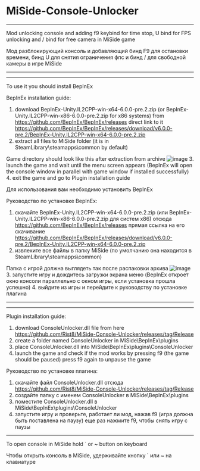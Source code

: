 # MiSide-Console-Unlocker


________________________________________________________________________________________________________________________________________________________
Mod unlocking console and adding f9 keybind for time stop, U bind for FPS unlocking and / bind for free camera in MiSide game 


Мод разблокирующий консоль и добавляющий бинд F9 для остановки времени, бинд U для снятия ограничения фпс и бинд / для свободной камеры в игре MiSide
________________________________________________________________________________________________________________________________________________________



________________________________________________________________________________________________________________________________________________________
To use it you should install BepInEx

BepInEx installation guide:
1. download BepInEx-Unity.IL2CPP-win-x64-6.0.0-pre.2.zip (or BepInEx-Unity.IL2CPP-win-x86-6.0.0-pre.2.zip for x86 systems) from https://github.com/BepInEx/BepInEx/releases
direct link to it
 https://github.com/BepInEx/BepInEx/releases/download/v6.0.0-pre.2/BepInEx-Unity.IL2CPP-win-x64-6.0.0-pre.2.zip
2. extract all files to MiSide folder (it is in SteamLibrary\steamapps\common by default)

Game directory should look like this after extraction from archive ![image](https://github.com/user-attachments/assets/bc7d35bf-3b98-499f-8122-410911d545f2)
3. launch the game and wait until the menu screen appears (BepInEx will open the console window in parallel with game window if installed successfully)
4. exit the game and go to Plugin installation guide




Для использования вам необходимо установить BepInEx

Руководство по установке BepInEx:
1. скачайте BepInEx-Unity.IL2CPP-win-x64-6.0.0-pre.2.zip (или BepInEx-Unity.IL2CPP-win-x86-6.0.0-pre.2.zip для систем x86) отсюда https://github.com/BepInEx/BepInEx/releases
прямая ссылка на его скачивание
 https://github.com/BepInEx/BepInEx/releases/download/v6.0.0-pre.2/BepInEx-Unity.IL2CPP-win-x64-6.0.0-pre.2.zip
2. извлеките все файлы в папку MiSide (по умолчанию она находится в SteamLibrary\steamapps\common)

Папка с игрой должна выглядеть так после распаковки архива ![image](https://github.com/user-attachments/assets/bc7d35bf-3b98-499f-8122-410911d545f2)
3. запустите игру и дождитесь загрузки экрана меню (BepInEx откроет окно консоли параллельно с окном игры, если установка прошла успешно)
4. выйдите из игры и перейдите к руководству по установке плагина
________________________________________________________________________________________________________________________________________________________



________________________________________________________________________________________________________________________________________________________
Plugin installation guide:

1. download ConsoleUnlocker.dll file from here https://github.com/Rist8/MiSide-Console-Unlocker/releases/tag/Release
2. create a folder named ConsoleUnlocker in MiSide\BepInEx\plugins
3. place ConsoleUnlocker.dll into MiSide\BepInEx\plugins\ConsoleUnlocker
4. launch the game and check if the mod works by pressing f9 (the game should be paused) press f9 again to unpause the game


Руководство по установке плагина:

1. скачайте файл ConsoleUnlocker.dll отсюда https://github.com/Rist8/MiSide-Console-Unlocker/releases/tag/Release
2. создайте папку с именем ConsoleUnlocker в MiSide\BepInEx\plugins
3. поместите ConsoleUnlocker.dll в MiSide\BepInEx\plugins\ConsoleUnlocker
4. запустите игру и проверьте, работает ли мод, нажав f9 (игра должна быть поставлена ​​на паузу) еще раз нажмите f9, чтобы снять игру с паузы
________________________________________________________________________________________________________________________________________________________



To open console in MiSide hold ` or ~ button on keyboard


Чтобы открыть консоль в MiSide, удерживайте кнопку ` или ~ на клавиатуре
